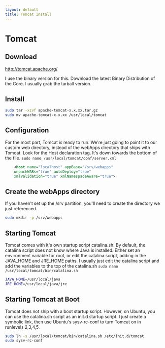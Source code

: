 ```yaml
---
layout: default
title: Tomcat Install
---
```

# Tomcat
## Download
http://tomcat.apache.org/

I use the binary version for this.  Download the latest Binary Distribution of the Core.  I usually grab the tarball version.

## Install
```bash
sudo tar -xzvf apache-tomcat-x.x.xx.tar.gz
sudo mv apache-tomcat-x.x.xx /usr/local/tomcat
```

## Configuration
For the most part, Tomcat is ready to run. We're just going to point it to our custom web directory, instead of the webApps directory that ships with Tomcat.  Look for the Host declaration tag.  It's down towards the bottom of the file.
`sudo nano /usr/local/tomcat/conf/server.xml`
```xml
	<Host name="localhost" appBase="/srv/webapps"
	unpackWARs="true" autoDeploy="true"
	xmlValidation="true" xmlNamespaceAware="true">
```

## Create the webApps directory
If you haven't set up the /srv partition, you'll need to create the directory we just referenced.
```bash
sudo mkdir -p /srv/webapps
```

## Starting Tomcat
Tomcat comes with it's own startup script catalina.sh. By default, the catalina script does not know where Java is installed. Either set an environment variable for root, or edit the catalina script, adding in the JAVA_HOME and JRE_HOME paths. I usually just edit the catalina script and add the variables to the top of the catalina.sh
`sudo nano /usr/local/tomcat/bin/catalina.sh`
```bash
JAVA_HOME=/usr/local/java
JRE_HOME=/usr/local/java/jre
```

## Starting Tomcat at Boot
Tomcat does not ship with a boot startup script. However, on Ubuntu, you can use the catalina.sh script as an init.d startup script. I just create a symbolic link, then use Ubuntu's sysv-rc-conf to turn Tomcat on in runlevels 2,3,4,5.
```bash
sudo ln -s /usr/local/tomcat/bin/catalina.sh /etc/init.d/tomcat
sudo sysv-rc-conf
```
